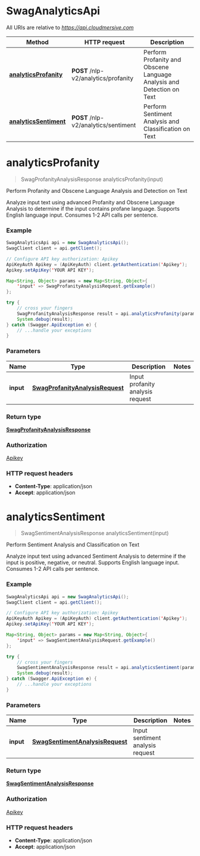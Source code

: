 # SwagAnalyticsApi

All URIs are relative to *https://api.cloudmersive.com*

Method | HTTP request | Description
------------- | ------------- | -------------
[**analyticsProfanity**](SwagAnalyticsApi.md#analyticsProfanity) | **POST** /nlp-v2/analytics/profanity | Perform Profanity and Obscene Language Analysis and Detection on Text
[**analyticsSentiment**](SwagAnalyticsApi.md#analyticsSentiment) | **POST** /nlp-v2/analytics/sentiment | Perform Sentiment Analysis and Classification on Text


<a name="analyticsProfanity"></a>
# **analyticsProfanity**
> SwagProfanityAnalysisResponse analyticsProfanity(input)

Perform Profanity and Obscene Language Analysis and Detection on Text

Analyze input text using advanced Profanity and Obscene Language Analysis to determine if the input contains profane language.  Supports English language input.  Consumes 1-2 API calls per sentence.

### Example
```java
SwagAnalyticsApi api = new SwagAnalyticsApi();
SwagClient client = api.getClient();

// Configure API key authorization: Apikey
ApiKeyAuth Apikey = (ApiKeyAuth) client.getAuthentication('Apikey');
Apikey.setApiKey('YOUR API KEY');

Map<String, Object> params = new Map<String, Object>{
    'input' => SwagProfanityAnalysisRequest.getExample()
};

try {
    // cross your fingers
    SwagProfanityAnalysisResponse result = api.analyticsProfanity(params);
    System.debug(result);
} catch (Swagger.ApiException e) {
    // ...handle your exceptions
}
```

### Parameters

Name | Type | Description  | Notes
------------- | ------------- | ------------- | -------------
 **input** | [**SwagProfanityAnalysisRequest**](SwagProfanityAnalysisRequest.md)| Input profanity analysis request |

### Return type

[**SwagProfanityAnalysisResponse**](SwagProfanityAnalysisResponse.md)

### Authorization

[Apikey](../README.md#Apikey)

### HTTP request headers

 - **Content-Type**: application/json
 - **Accept**: application/json

<a name="analyticsSentiment"></a>
# **analyticsSentiment**
> SwagSentimentAnalysisResponse analyticsSentiment(input)

Perform Sentiment Analysis and Classification on Text

Analyze input text using advanced Sentiment Analysis to determine if the input is positive, negative, or neutral.  Supports English language input.  Consumes 1-2 API calls per sentence.

### Example
```java
SwagAnalyticsApi api = new SwagAnalyticsApi();
SwagClient client = api.getClient();

// Configure API key authorization: Apikey
ApiKeyAuth Apikey = (ApiKeyAuth) client.getAuthentication('Apikey');
Apikey.setApiKey('YOUR API KEY');

Map<String, Object> params = new Map<String, Object>{
    'input' => SwagSentimentAnalysisRequest.getExample()
};

try {
    // cross your fingers
    SwagSentimentAnalysisResponse result = api.analyticsSentiment(params);
    System.debug(result);
} catch (Swagger.ApiException e) {
    // ...handle your exceptions
}
```

### Parameters

Name | Type | Description  | Notes
------------- | ------------- | ------------- | -------------
 **input** | [**SwagSentimentAnalysisRequest**](SwagSentimentAnalysisRequest.md)| Input sentiment analysis request |

### Return type

[**SwagSentimentAnalysisResponse**](SwagSentimentAnalysisResponse.md)

### Authorization

[Apikey](../README.md#Apikey)

### HTTP request headers

 - **Content-Type**: application/json
 - **Accept**: application/json


